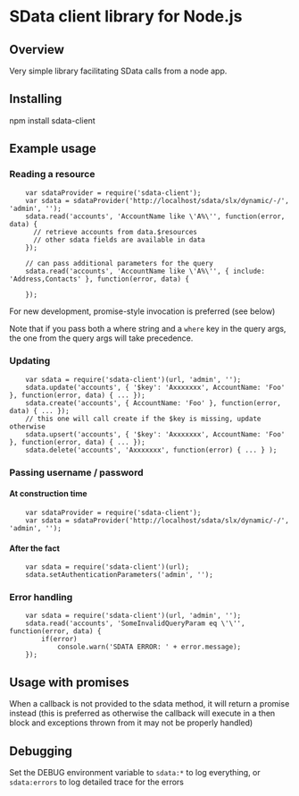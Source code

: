 SData client library for Node.js
================================

Overview
--------

Very simple library facilitating SData calls from a node app.

Installing
----------

npm install sdata-client

Example usage
-------------

### Reading a resource

```
    var sdataProvider = require('sdata-client');
    var sdata = sdataProvider('http://localhost/sdata/slx/dynamic/-/', 'admin', '');
    sdata.read('accounts', 'AccountName like \'A%\'', function(error, data) {
      // retrieve accounts from data.$resources
      // other sdata fields are available in data
    });

    // can pass additional parameters for the query
    sdata.read('accounts', 'AccountName like \'A%\'', { include: 'Address,Contacts' }, function(error, data) {

    });
```

For new development, promise-style invocation is preferred (see below)

Note that if you pass both a where string and a `where` key in the query args, the one from the query args will take precedence.

### Updating

```
    var sdata = require('sdata-client')(url, 'admin', '');
    sdata.update('accounts', { '$key': 'Axxxxxxx', AccountName: 'Foo' }, function(error, data) { ... });
    sdata.create('accounts', { AccountName: 'Foo' }, function(error, data) { ... });
    // this one will call create if the $key is missing, update otherwise
    sdata.upsert('accounts', { '$key': 'Axxxxxxx', AccountName: 'Foo' }, function(error, data) { ... });
    sdata.delete('accounts', 'Axxxxxxx', function(error) { ... } );
```

### Passing username / password

#### At construction time

```
    var sdataProvider = require('sdata-client');
    var sdata = sdataProvider('http://localhost/sdata/slx/dynamic/-/', 'admin', '');
```

#### After the fact

```
    var sdata = require('sdata-client')(url);
    sdata.setAuthenticationParameters('admin', '');
```

### Error handling

```
    var sdata = require('sdata-client')(url, 'admin', '');
    sdata.read('accounts', 'SomeInvalidQueryParam eq \'\'', function(error, data) {
        if(error)
            console.warn('SDATA ERROR: ' + error.message);
    });
```

Usage with promises
-------------------

When a callback is not provided to the sdata method, it will return a promise instead (this is preferred as otherwise the callback will execute in a then block and exceptions thrown from it may not be properly handled)

Debugging
---------

Set the DEBUG environment variable to `sdata:*` to log everything, or `sdata:errors` to log detailed trace for the errors
